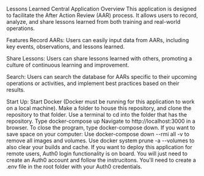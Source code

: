 Lessons Learned Central Application
Overview
This application is designed to facilitate the After Action Review (AAR) process. It allows users to record, analyze, and share lessons learned from both training and real-world operations.

Features
Record AARs: Users can easily input data from AARs, including key events, observations, and lessons learned.

Share Lessons: Users can share lessons learned with others, promoting a culture of continuous learning and improvement.

Search: Users can search the database for AARs specific to their upcoming operations or activities, and implement best practices based on their results.

Start Up:
Start Docker (Docker must be running for this application to work on a local machine).
Make a folder to house this repository, and clone the repository to that folder.
Use a terminal to cd into the folder that has the repository.
Type docker-compose up
Navigate to http://localhost:3000 in a browser.
To close the program, type docker-compose down.
If you want to save space on your computer:
Use docker-compose down --rmi all -v to remove all images and volumes.
Use docker system prune -a --volumes to also clear your builds and cache.
If you want to deploy this application for remote users, Auth0 login functionality is on board. You will just need to create an Auth0 account and follow the instrucitons. You'll need to create a .env file in the root folder with your Auth0 credentials.